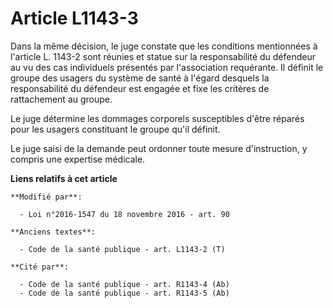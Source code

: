 # Article L1143-3

Dans la même décision, le juge constate que les conditions mentionnées à l'article L. 1143-2 sont réunies et statue sur la
responsabilité du défendeur au vu des cas individuels présentés par l'association requérante. Il définit le groupe des
usagers du système de santé à l'égard desquels la responsabilité du défendeur est engagée et fixe les critères de
rattachement au groupe. 

Le juge détermine les dommages corporels susceptibles d'être réparés pour les usagers constituant le groupe qu'il définit.

Le juge saisi de la demande peut ordonner toute mesure d'instruction, y compris une expertise médicale.

**Liens relatifs à cet article**

	**Modifié par**:

	  - Loi n°2016-1547 du 18 novembre 2016 - art. 90

	**Anciens textes**:

	  - Code de la santé publique - art. L1143-2 (T)

	**Cité par**:

	  - Code de la santé publique - art. R1143-4 (Ab)
	  - Code de la santé publique - art. R1143-5 (Ab)
